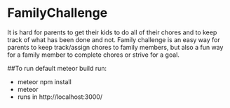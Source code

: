 # FamilyChallenge

It is hard for parents to get their kids to do all of their chores and to keep track of what has been done and not.  Family challenge is an easy way for parents to keep track/assign chores to family members, but also a fun way for a family member to complete chores or strive for a goal.

##To run default meteor build run:
- meteor npm install
- meteor
- runs in http://localhost:3000/
